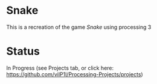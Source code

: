 # Snake
This is a recreation of the game _Snake_ using processing 3
# Status
In Progress (see Projects tab, or click here: https://github.com/vilP1l/Processing-Projects/projects)
